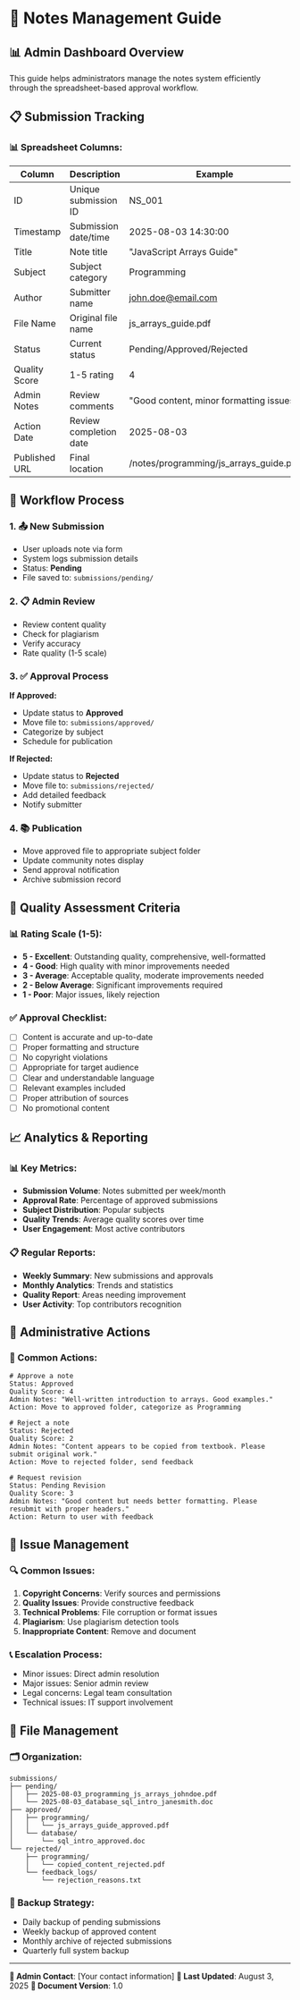# 🔧 Notes Management Guide

## 📊 Admin Dashboard Overview

This guide helps administrators manage the notes system efficiently through the spreadsheet-based approval workflow.

## 📋 Submission Tracking

### 📊 Spreadsheet Columns:
| Column | Description | Example |
|--------|-------------|---------|
| ID | Unique submission ID | NS_001 |
| Timestamp | Submission date/time | 2025-08-03 14:30:00 |
| Title | Note title | "JavaScript Arrays Guide" |
| Subject | Subject category | Programming |
| Author | Submitter name | john.doe@email.com |
| File Name | Original file name | js_arrays_guide.pdf |
| Status | Current status | Pending/Approved/Rejected |
| Quality Score | 1-5 rating | 4 |
| Admin Notes | Review comments | "Good content, minor formatting issues" |
| Action Date | Review completion date | 2025-08-03 |
| Published URL | Final location | /notes/programming/js_arrays_guide.pdf |

## 🔄 Workflow Process

### 1. 📤 New Submission
- User uploads note via form
- System logs submission details
- Status: **Pending**
- File saved to: `submissions/pending/`

### 2. 📋 Admin Review
- Review content quality
- Check for plagiarism
- Verify accuracy
- Rate quality (1-5 scale)

### 3. ✅ Approval Process
**If Approved:**
- Update status to **Approved**
- Move file to: `submissions/approved/`
- Categorize by subject
- Schedule for publication

**If Rejected:**
- Update status to **Rejected**
- Move file to: `submissions/rejected/`
- Add detailed feedback
- Notify submitter

### 4. 📚 Publication
- Move approved file to appropriate subject folder
- Update community notes display
- Send approval notification
- Archive submission record

## 🎯 Quality Assessment Criteria

### 📊 Rating Scale (1-5):
- **5 - Excellent**: Outstanding quality, comprehensive, well-formatted
- **4 - Good**: High quality with minor improvements needed
- **3 - Average**: Acceptable quality, moderate improvements needed
- **2 - Below Average**: Significant improvements required
- **1 - Poor**: Major issues, likely rejection

### ✅ Approval Checklist:
- [ ] Content is accurate and up-to-date
- [ ] Proper formatting and structure
- [ ] No copyright violations
- [ ] Appropriate for target audience
- [ ] Clear and understandable language
- [ ] Relevant examples included
- [ ] Proper attribution of sources
- [ ] No promotional content

## 📈 Analytics & Reporting

### 📊 Key Metrics:
- **Submission Volume**: Notes submitted per week/month
- **Approval Rate**: Percentage of approved submissions
- **Subject Distribution**: Popular subjects
- **Quality Trends**: Average quality scores over time
- **User Engagement**: Most active contributors

### 📋 Regular Reports:
- **Weekly Summary**: New submissions and approvals
- **Monthly Analytics**: Trends and statistics
- **Quality Report**: Areas needing improvement
- **User Activity**: Top contributors recognition

## 🔧 Administrative Actions

### 📝 Common Actions:
```
# Approve a note
Status: Approved
Quality Score: 4
Admin Notes: "Well-written introduction to arrays. Good examples."
Action: Move to approved folder, categorize as Programming

# Reject a note
Status: Rejected
Quality Score: 2
Admin Notes: "Content appears to be copied from textbook. Please submit original work."
Action: Move to rejected folder, send feedback

# Request revision
Status: Pending Revision
Quality Score: 3
Admin Notes: "Good content but needs better formatting. Please resubmit with proper headers."
Action: Return to user with feedback
```

## 🚨 Issue Management

### 🔍 Common Issues:
1. **Copyright Concerns**: Verify sources and permissions
2. **Quality Issues**: Provide constructive feedback
3. **Technical Problems**: File corruption or format issues
4. **Plagiarism**: Use plagiarism detection tools
5. **Inappropriate Content**: Remove and document

### 📞 Escalation Process:
- Minor issues: Direct admin resolution
- Major issues: Senior admin review
- Legal concerns: Legal team consultation
- Technical issues: IT support involvement

## 📁 File Management

### 🗂️ Organization:
```
submissions/
├── pending/
│   ├── 2025-08-03_programming_js_arrays_johndoe.pdf
│   └── 2025-08-03_database_sql_intro_janesmith.doc
├── approved/
│   ├── programming/
│   │   └── js_arrays_guide_approved.pdf
│   └── database/
│       └── sql_intro_approved.doc
└── rejected/
    ├── programming/
    │   └── copied_content_rejected.pdf
    └── feedback_logs/
        └── rejection_reasons.txt
```

### 🔄 Backup Strategy:
- Daily backup of pending submissions
- Weekly backup of approved content
- Monthly archive of rejected submissions
- Quarterly full system backup

---

**👤 Admin Contact**: [Your contact information]
**🔄 Last Updated**: August 3, 2025
**📄 Document Version**: 1.0
